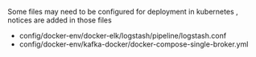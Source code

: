 Some files may need to be configured for deployment in kubernetes , notices are added in those files
- config/docker-env/docker-elk/logstash/pipeline/logstash.conf
- config/docker-env/kafka-docker/docker-compose-single-broker.yml